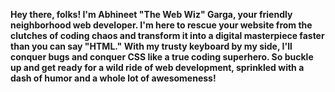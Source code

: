 **Hey there, folks! I'm Abhineet "The Web Wiz" Garga,
your friendly neighborhood web developer. 
I'm here to rescue your website from the clutches of coding chaos and transform it into a digital masterpiece faster than you can say "HTML."
With my trusty keyboard by my side, 
I'll conquer bugs and conquer CSS like a true coding superhero.
So buckle up and get ready for a wild ride of web development, 
sprinkled with a dash of humor and a whole lot of awesomeness!**
